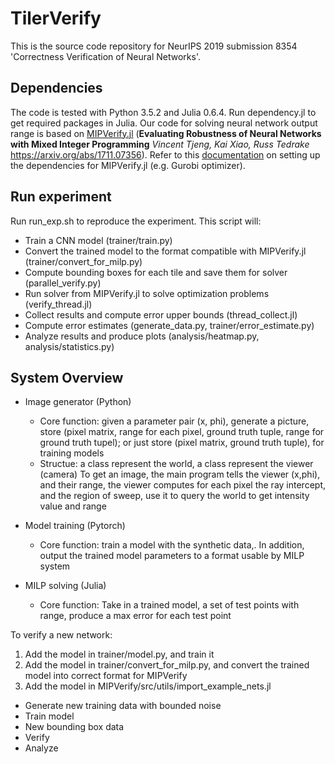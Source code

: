 # TilerVerify

This is the source code repository for NeurIPS 2019 submission 8354 'Correctness Verification of Neural Networks'.

## Dependencies
The code is tested with Python 3.5.2 and Julia 0.6.4. Run dependency.jl to get required packages in Julia. Our code for solving neural network output range is based on [MIPVerify.jl](https://github.com/vtjeng/MIPVerify.jl) (**Evaluating Robustness of Neural Networks with Mixed Integer Programming**
_Vincent Tjeng, Kai Xiao, Russ Tedrake_
https://arxiv.org/abs/1711.07356). Refer to this [documentation](https://vtjeng.github.io/MIPVerify.jl/latest) on setting up the dependencies for MIPVerify.jl (e.g. Gurobi optimizer).

## Run experiment
Run run_exp.sh to reproduce the experiment. This script will:
- Train a CNN model (trainer/train.py)
- Convert the trained model to the format compatible with MIPVerify.jl (trainer/convert_for_milp.py)
- Compute bounding boxes for each tile and save them for solver (parallel_verify.py)
- Run solver from MIPVerify.jl to solve optimization problems (verify_thread.jl)
- Collect results and compute error upper bounds (thread_collect.jl)
- Compute error estimates (generate_data.py, trainer/error_estimate.py)
- Analyze results and produce plots (analysis/heatmap.py, analysis/statistics.py)

## System Overview

- Image generator (Python)
    - Core function: given a parameter pair (x, phi), generate a picture, store (pixel matrix, range for each pixel, ground truth tuple, range for ground truth tupel); or just store (pixel matrix, ground truth tuple), for training models
    - Structue: a class represent the world, a class represent the viewer (camera)
        To get an image, the main program tells the viewer (x,phi), and their range, the viewer computes for each pixel the ray intercept, and the region of sweep, use it to query the world to get intensity value and range

- Model training (Pytorch)
    - Core function: train a model with the synthetic data,. In addition, output the trained model parameters to a format usable by MILP system

- MILP solving (Julia)
    - Core function: Take in a trained model, a set of test points with range, produce a max error for each test point

To verify a new network:
1. Add the model in trainer/model.py, and train it
2. Add the model in trainer/convert_for_milp.py, and convert the trained model into correct format for MIPVerify
3. Add the model in MIPVerify/src/utils/import_example_nets.jl

- Generate new training data with bounded noise
- Train model
- New bounding box data
- Verify
- Analyze
